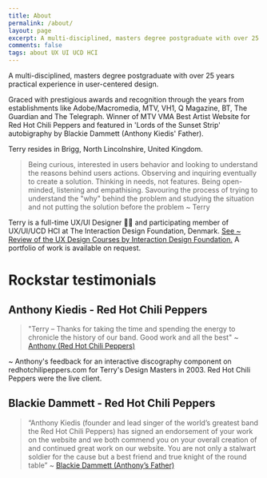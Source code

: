 ```yaml
---
title: About
permalink: /about/
layout: page
excerpt: A multi-disciplined, masters degree postgraduate with over 25 years practical experience in user-centered design. Being curious, interested in users behavior and looking to understand the reasons behind users actions. Observing and inquiring eventually to create a solution. ... read more.
comments: false
tags: about UX UI UCD HCI
---
```


A multi-disciplined, masters degree postgraduate with over 25 years practical experience in user-centered design.

Graced with prestigious awards and recognition through the years from establishments like Adobe/Macromedia, MTV, VH1, Q Magazine, BT, The Guardian and The Telegraph. Winner of MTV VMA Best Artist Website for Red Hot Chili Peppers and featured in 'Lords of the Sunset Strip' autobigraphy by Blackie Dammett (Anthony Kiedis' Father).

Terry resides in Brigg, North Lincolnshire, United Kingdom.

> Being curious, interested in users behavior and looking to understand the reasons behind users actions. Observing and inquiring eventually to create a solution. Thinking in needs, not features. Being open-minded, listening and empathising. Savouring the process of trying to understand the "why" behind the problem and studying the situation and not putting the solution before the problem ~ Terry

Terry is a full-time UX/UI Designer 🧘‍♂️ and participating member of UX/UI/UCD HCI at The Interaction Design Foundation, Denmark. <a href="/interaction-design-foundation-review" title="Review of the UX Design Courses by Interaction Design Foundation" alt="Review of the UX Design Courses by Interaction Design Foundation">See ~ Review of the UX Design Courses by Interaction Design Foundation.</a> A portfolio of work is available on request.

# Rockstar testimonials
## Anthony Kiedis - Red Hot Chili Peppers

> "Terry – Thanks for taking the time and spending the energy to chronicle the history of our band. Good work and all the best" ~ <a href="https://blackiedammett.com/" title="Anthony" alt="Anthony">Anthony (Red Hot Chili Peppers)</a>

~ Anthony's feedback for an interactive discography component on redhotchilipeppers.com for Terry's Design Masters in 2003. Red Hot Chili Peppers were the live client.

## Blackie Dammett - Red Hot Chili Peppers

> “Anthony Kiedis (founder and lead singer of the world’s greatest band the Red Hot Chili Peppers) has signed an endorsement of your work on the website and we both commend you on your overall creation of and continued great work on our website. You are not only a stalwart soldier for the cause but a best friend and true knight of the round table” ~ <a href="https://blackiedammett.com/" title="Link to Lords of the Sunset Strip" alt="Link to Lords of the Sunset Strip">Blackie Dammett (Anthony’s Father)</a>
